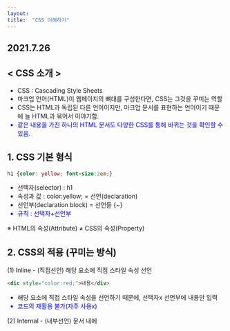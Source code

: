 ```yaml
---
layout: 
title:  "CSS 이해하기"
---
```


## 2021.7.26


## **< CSS 소개 >**
- CSS : Cascading Style Sheets
- 마크업 언어(HTML)이 웹페이지의 뼈대를 구성한다면, CSS는 그것을 꾸미는 역할
- CSS는 HTML과 독립된 다른 언어이지만, 마크업 문서를 표현하는 언어이기 때문에 늘 HTML과 묶어서 이야기함.
- 같은 내용을 가진 하나의 HTML 문서도 다양한 CSS를 통해 바뀌는 것을 확인할 수 있음.

## 1. CSS 기본 형식
```CSS
h1 {color: yellow; font-size:2em;}
```
- 선택자(selector) : h1
- 속성과 값 : color:yellow;  = 선언(declaration)
- 선언부(declaration block) = 선언들 {~}
- 규칙 : 선택자+선언부

 ※ HTML의 속성(Attribute) ≠ CSS의 속성(Property)
 
 ## 2. CSS의 적용 (꾸미는 방식)
 
 (1) Inline - (직접선언) 해당 요소에 직접 스타일 속성 선언
 ```html
 <dic style="color:red;">내용</div>
 ```
 - 해당 요소에 직접 스타일 속성을 선언하기 때문에, 선택자x 선언부에 내용만 입력
 - 코드의 재활용 불가(자주 사용x)
 
 (2) Internal - (내부선언) 문서 내에 <style> 요소로 속성 적용
 ```css
 <style> div {color:red;} </style>
 ```
 - 문서의 <head>에 <style>요소를 선언하여 모든 <div>에 같은 스타일 규칙 적용
 - 하지만, 페이지가 많고 스타일 규칙 내용이 많아 모든 페이지마다 저마다의 규칙을 선언하기는 쉽지 않음.
  
 (3) External - (외부선언) 외부 스타일 시트 파일 연결
 ```css
 div {color:red;}  /*외부 스타일 시트 파일*/
 <link rel="stylesheet" href="css/style.css">
 ```
 - 외부 스타일 시트란, 스타일 규칙들을 별도의 외부 파일에 담아 넣은 것. (확장자 .css)
 - 외부 스타일 시트 방식이면, 많은 페이지가 있더라도 이 한 줄로 모든 페이지에 같은 스타일 적용 가능.
 - rel 속성 : 연결되는 파일이 문서와 어떤 관계인지를 명시하는 속성으로, CSS파일은 'stylesheet'라고 적어야 함.
 
 (4) Import - (불러오기) 
```css, html
@import url("css/style.css");
 ```
 - 스타일 시트 내에 다른 스타일 시트 파일을 불러오는 방식
 - <style> 내부 상단이나 외부 스타일 시트 파일 상단에 선언하는데 거의 사용x


1. CSS 문법 - 기본 선택자 (요소, 태그) - '*'
```css
h1 {color: yellow;}
* {color: yellow;}
h1,h2,h3,h4,h5,h6 {color: yellow; font-size:2em;}
```
- 선택자 부분에 들어가는 것에 따라 요소 선택자, 태그선택자라고도 불림.
- 전체 선택자, *(별표, asterisk)를 통해 문서 내에 있는 모든 요소를 선택할 수 있어 매우 편리하지만, 성능이 좋지 않아 사용을 지양함.
- 선택자끼리, 선언끼리 그룹화 가능.

1-2. CSS 문법 - class 선택자 - '.'
```css, html
.foo {font-size: 30px;}
.bar {color: blue;}

<p class="foo">내용</p>
<p class ="foo bar">내용</p>
```
- 기본 선택자만 쓰면 같은 요소끼리는 같은 스타일 규칙이 적용되는 단점이 있음.
- 이에, 요소에 구애받지 않고 스타일을 적용하는 가장 일반적인 방법이 class 선택자.
- HTML의 요소에 class 속성을 추가하여(여러개 가능) CSS에서 그 속성 값(foo)을 선택자를 지정.
- 클래스 선택자를 쓸 때는, 맨 앞에 .(마침표)를 찍어야 함.

1-3. CSS 문법 - id 선택자 - '#'
```css, html
#bar {background-color: yellow;}

<p id="bar">내용</p>
```
- class 선택자와 비슷하며, class 속성 대신 id 속성을 쓰면 됨.
- class 선택자와의 가장 큰 차이점은, class와 달리 id는 문서 내에서 유일해야한다는 점임.
- 즉, id 선택자로 규칙을 적용할 수 있는 요소는 단 하나뿐.

1-4. CSS 문법 - 선택자의 조합
```css
  p.bar{...}         /* 요소 + class */
  .foo.bar{...}      /* class + class */
  #foo.bar{...}      /* id + class */
```

1-5. CSS 문법 - 속성 선택자
  (1) 단순 속성으로 선택 : [속성의 이름]
  ```css, html
  p[class] { color: silver; }   /* class속성이 있는 <p>요소에 모두 적용 */
  p[class][id] { text-decoration: underline; }  /* class, id 속성 둘다 있는 <p>요소에 모두 적용 */
  
  <p class="foo">Hello</p>
  <p class="bar">CSS</p>
  <p class="baz" id="title">HTML</p>
  ```
  
  (2) 정확한 속성으로 선택 : [속성의 이름="속성의 값"]
  ```css
  p[class="foo"] { color: silver; }
  p[id="title"] { text-decoration: underline; }
  ```
  
  (3) 부분 속성값으로 선택
- [class~="color"] : class 속성의 값이 공백으로 구분한 "color" 단어(오직 color만, colorful 안됨)가 포함되는 요소 선택
- [class^="color"] : class 속성의 값이 "color"로 시작하는 요소 선택
- [class$="color"] : class 속성의 값이 "color"로 끝나는 요소 선택
- [class*="color"] : class 속성의 값이 "color" 문자가 포함되는 요소 선택

  
1-6. 문서 구조 관련 선택자
  : 문서의 구조를 이해하려면 '부모와 자식 관계(바로 위, 바로 아래)'와 '조상과 자손 관계(위로 쭉, 아래로 쭉)', '형제관계(동등한 레벨)', '인접한 형제 관계(동등한 레벨 중에서 앞뒤로 나올 때)'가 있음을 알아야 함.
  
  (1) 자손 선택자 - ' '(공백)
  ```css
  div span { color: red; }
  ```
  : <div>의 자손 요소인 <span>을 선택하는 선택자임.
  
  (2) 자식 선택자 - '>'(꺽쇠 기호)
  ```css
  div > h1 {color:red;}
  ```
  : <div>의 자식 요소인 <h1>을 선택하는 선택자임.
  
  (3) 인접 형제 선택자 - '+'
  ```css
  div + p {color:red;}
  ```
  : <div>와 인접한 형제 관계인 <p>선택
  
  +응용)
  ```css
  body > div table + ul { ... }
  /* body요소의 자식인 div요소의 자손인 table요소의 인접한 형제 관계인 ul 선택 */
  ```
   
  
  
2-1. CSS 문법 - 가상 선택자 - 1. 가상 클래스 - ':'(콜론 기호)
  - 가상 선택자에는 가상 클래스와 가상 요소가 있음.
  - 가상 클래스란(pseudo class), 흔하게 사용되는 여러 동작 패턴에 대하여 미리 정해놓은 스타일이 적용되도록 약속된 보이지 않는 클래스임.
  
  (1) 문서 구조 관련된 가상 클래스 
  - :first-child : 첫 번째 자식 요소 선택
  - :last-child : 마지막 자식 요소 선택
  ```css, html
  <ul>
    <li>HTML</li>
    <li>CSS</li>
    <li>JS</li>
  </ul>
  li:first-child { color: red; }
  li:last-child { color: blue; }
  ```
  
  (2) 앵커 요소와 관련된 가상 클래스
  - :link : 하이퍼링크(앵커 요소 내의 href 속성)이면서 아직 방문하지 않은 앵커
  - :visited : 이미 방문한 하이퍼링크를 의미
  ```css
  a:link { color: blue; }
  a:visited { color: gray; }
  ```
  
  (3) 사용자 동작과 관련된 가상 클래스
  - :focus: 현재 입력 초점(입력 폼에 마우스 클릭이나 키보드 탭 키로 요소 탐색)을 가진 요소에 적용
  - :hover: 마우스 포인터가 있는(마우스를 올렸을 때) 요소에 적용
  - :active: 사용자 입력(버튼이나 링크 등을 마우스로 클릭)으로 활성화된 요소에 적용
  
  
2-2. CSS 문법 - 가상 선택자 - 2. 가상 요소 - ':'(콜론 기호) / '::'(더블 콜론 기호)(~CSS3부터)
  : 가상 요소(pseudo element)란, HTML <body> 코드에 존재하지 않는 구조 요소에 스타일 부여 가능.
  ```css
  p::before { content: "###" }
  p::after { content: "!!!" }
  p::first-line { color:yellow; }
  p::first-letter { font-size:3em; }
  ```
  - :before : 가장 앞에 요소를 삽입     ← content 속성 필요
  - :after : 가장 뒤에 요소를 삽입      ← content 속성 필요
  - :first-line : 요소의 첫 번째 줄에 있는 텍스트
  - :first-letter : 블록 레벨 요소의 첫 번째 문자
  

3. CSS 문법 - 구체성
  : 만약 같은 요소를 선택하는 서로 다른 중복된 스타일 요소가 있다면 어떻게 될까?
    → 구체성(선택자를 얼마나 명시적으로, 구체적으로 선언했는지를 수치화한 것)의 값이 큰 요소부터 우선으로 적용됨.
  
  - !important 키워드 : 모든 구체성을 무시하고 우선권을 가짐. 인라인 방식으로 표기
  - 1, 0, 0, 0 : 요소에 직접 스타일 속성을 선언한 인라인 방식
  - 0, 1, 0, 0 : 선택자에 있는 모든 'id' 속성값
  - 0, 0, 1, 0 : 선택자에 있는 모든 'class' 속성값, 기타 속성, 가상 클래스
  - 0, 0, 0, 1 : 선택자에 있는 모든 '요소', 가상 요소
  - 0, 0, 0, 0 : 전체 선택자(*)
  - 조합자는 구체성에 영향을 주지 않는다. (>, + 등)
  
```css
h1 { ... }      /* <h1>요소 하나 = 0,0,0,1 */
body h1 { ... }      /* <body>, <h1>요소 둘 = 0,0,0,2 */
.grape { ... }      /* grape 클래스 하나 = 0,0,1,0 */
*.bright { ... }      /* 전체 선택자(*) + bright 클래스 = 0,0,1,0 */
p.bright em.dark { ... }      /* <p>,<em>요소 + bright,dark 클래스 =  0,0,2,2 */
#page { ... }      /* page id 하나 = 0,1,0,0 */
div#page { ... }      /* div 요소 + page id = 0,1,0,1 */
```
  
  
4. CSS 문법 - 상속
  - 상속은 말그대로, 부모의 속성이 자식에게도 적용이 되는 것.
  - 그러나, 모든 속성이 다 상속되는 것은 아님.(margin 등 박스 모델 속성 등)
  - 상속된 속성은 아무런 구체성을 가지지 못함.
  ```css, html
  * { color: red; }
  h1#page { color: gray; }
  
  <h1 id="page">Hello, <em>CSS</em></h1>    /* 회색글씨 Hello, 빨간글씨 CSS */
  ```
  

5. CSS 문법 - 캐스케이딩
  - 캐스케이딩(cascading)이란, 스타일 규칙들이 어떠한 기준을 통해 단계적으로 요소에 적용되는지를 정한 규칙임.
  - 1. '중요도(!impoirtant)'가 명시적으로 선언된 규칙을 우선함.
  - 2. 스타일 규칙들의 '출서'에 따라 분류함.
      : CSS 출처는 제작자(사이트 개발자)와 사용자(웹 페이지를 방문한 일반 사용자), 사용자 에이전트(일반 사용자의 환경, 즉 브라우저에 내장된 CSS)로 나뉨.
      : 제작자 스타일 규칙이 사용자 에이전트 스타일 규칙보다 우선함.
  - 3. 스타일 규칙들의 '구체성' 값이 클수록 우선함.
  - 4. 스타일 규칙의 '선언 순서'가 뒤에 있을 수록 우선함.

  
  
